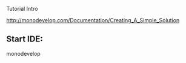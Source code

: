 Tutorial Intro


 http://monodevelop.com/Documentation/Creating_A_Simple_Solution


Start IDE:
----------------
monodevelop




